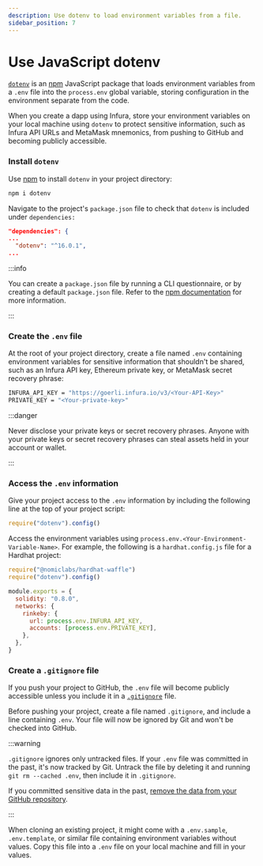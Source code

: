 ```yaml
---
description: Use dotenv to load environment variables from a file.
sidebar_position: 7
---
```


# Use JavaScript dotenv

[`dotenv`](https://www.npmjs.com/package/dotenv) is an [npm](https://www.npmjs.com/) JavaScript package that loads environment variables from a `.env` file into the `process.env` global variable, storing configuration in the environment separate from the code.

When you create a dapp using Infura, store your environment variables on your local machine using `dotenv` to protect sensitive information, such as Infura API URLs and MetaMask mnemonics, from pushing to GitHub and becoming publicly accessible.

### Install `dotenv`

Use [npm](https://docs.npmjs.com/downloading-and-installing-node-js-and-npm) to install `dotenv` in your project directory:

```bash
npm i dotenv
```

Navigate to the project's `package.json` file to check that `dotenv` is included under `dependencies:`

```json
"dependencies": {
...
  "dotenv": "^16.0.1",
...
```

:::info

You can create a `package.json` file by running a CLI questionnaire, or by creating a default `package.json` file. Refer to the [npm documentation](https://docs.npmjs.com/creating-a-package-json-file) for more information.

:::

### Create the `.env` file

At the root of your project directory, create a file named `.env` containing environment variables for sensitive information that shouldn't be shared, such as an Infura API key, Ethereum private key, or MetaMask secret recovery phrase:

```bash
INFURA_API_KEY = "https://goerli.infura.io/v3/<Your-API-Key>"
PRIVATE_KEY = "<Your-private-key>"
```

:::danger

Never disclose your private keys or secret recovery phrases. Anyone with your private keys or secret recovery phrases can steal assets held in your account or wallet.

:::

### Access the `.env` information

Give your project access to the `.env` information by including the following line at the top of your project script:

```javascript
require("dotenv").config()
```

Access the environment variables using `process.env.<Your-Environment-Variable-Name>`. For example, the following is a `hardhat.config.js` file for a Hardhat project:

```javascript
require("@nomiclabs/hardhat-waffle")
require("dotenv").config()

module.exports = {
  solidity: "0.8.0",
  networks: {
    rinkeby: {
      url: process.env.INFURA_API_KEY,
      accounts: [process.env.PRIVATE_KEY],
    },
  },
}
```

### Create a `.gitignore` file

If you push your project to GitHub, the `.env` file will become publicly accessible unless you include it in a [`.gitignore`](https://docs.github.com/en/get-started/getting-started-with-git/ignoring-files) file.

Before pushing your project, create a file named `.gitignore`, and include a line containing `.env`. Your file will now be ignored by Git and won't be checked into GitHub.

:::warning

`.gitignore` ignores only untracked files. If your `.env` file was committed in the past, it's now tracked by Git. Untrack the file by deleting it and running `git rm --cached .env`, then include it in `.gitignore`.

If you committed sensitive data in the past, [remove the data from your GitHub repository](https://docs.github.com/en/authentication/keeping-your-account-and-data-secure/removing-sensitive-data-from-a-repository).

:::

When cloning an existing project, it might come with a `.env.sample`, `.env.template`, or similar file containing environment variables without values. Copy this file into a `.env` file on your local machine and fill in your values.
